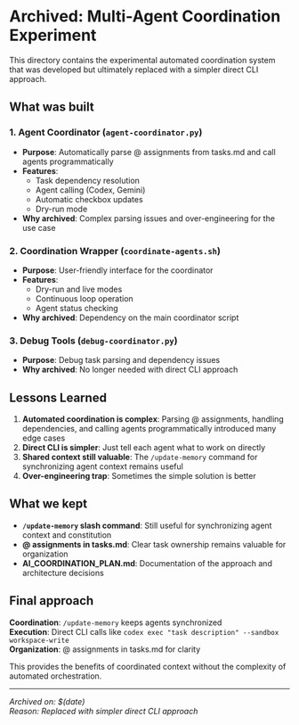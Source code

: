 # Archived: Multi-Agent Coordination Experiment

This directory contains the experimental automated coordination system that was developed but ultimately replaced with a simpler direct CLI approach.

## What was built

### 1. Agent Coordinator (`agent-coordinator.py`)
- **Purpose**: Automatically parse @ assignments from tasks.md and call agents programmatically
- **Features**: 
  - Task dependency resolution
  - Agent calling (Codex, Gemini)
  - Automatic checkbox updates
  - Dry-run mode
- **Why archived**: Complex parsing issues and over-engineering for the use case

### 2. Coordination Wrapper (`coordinate-agents.sh`) 
- **Purpose**: User-friendly interface for the coordinator
- **Features**:
  - Dry-run and live modes
  - Continuous loop operation
  - Agent status checking
- **Why archived**: Dependency on the main coordinator script

### 3. Debug Tools (`debug-coordinator.py`)
- **Purpose**: Debug task parsing and dependency issues
- **Why archived**: No longer needed with direct CLI approach

## Lessons Learned

1. **Automated coordination is complex**: Parsing @ assignments, handling dependencies, and calling agents programmatically introduced many edge cases
2. **Direct CLI is simpler**: Just tell each agent what to work on directly
3. **Shared context still valuable**: The `/update-memory` command for synchronizing agent context remains useful
4. **Over-engineering trap**: Sometimes the simple solution is better

## What we kept

- **`/update-memory` slash command**: Still useful for synchronizing agent context and constitution
- **@ assignments in tasks.md**: Clear task ownership remains valuable for organization
- **AI_COORDINATION_PLAN.md**: Documentation of the approach and architecture decisions

## Final approach

**Coordination**: `/update-memory` keeps agents synchronized  
**Execution**: Direct CLI calls like `codex exec "task description" --sandbox workspace-write`  
**Organization**: @ assignments in tasks.md for clarity

This provides the benefits of coordinated context without the complexity of automated orchestration.

---
*Archived on: $(date)*  
*Reason: Replaced with simpler direct CLI approach*